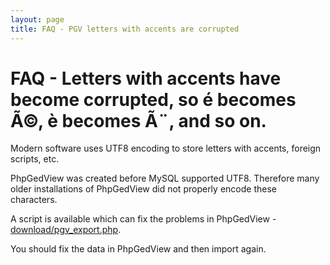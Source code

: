 ```yaml
---
layout: page
title: FAQ - PGV letters with accents are corrupted
---
```


# FAQ - Letters with accents have become corrupted, so é becomes Ã©, è becomes Ã¨, and so on. #

Modern software uses UTF8 encoding to store letters with accents, foreign scripts, etc.

PhpGedView was created before MySQL supported UTF8.  Therefore many older installations of PhpGedView did not properly encode these characters.

A script is available which can fix the problems in PhpGedView - [download/pgv_export.php](pgv_export.php).

You should fix the data in PhpGedView and then import again.
